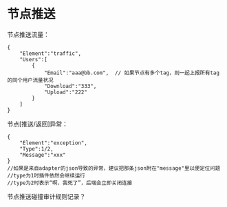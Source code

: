 # 节点推送

节点推送流量：

```text
{
    "Element":"traffic",
    "Users":[
        {
            "Email":"aaa@bb.com",  // 如果节点有多个tag，则一起上报所有tag的同个用户流量状况
            "Download":"333",
            "Upload":"222"
        }
    ]
}
```

节点\[推送/返回\]异常：

```text
{
    "Element":"exception",
    "Type":1/2,
    "Message":"xxx"
}
//如果是来自adapter的json导致的异常，建议把那条json附在"message"里以便定位问题
//type为1时插件依然会继续运行
//type为2时表示“啊，我死了”，后端会立即关闭连接
```

节点推送碰撞审计规则记录？



